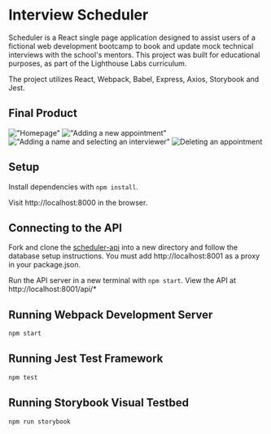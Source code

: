 # Interview Scheduler

Scheduler is a React single page application designed to assist users of a fictional web development bootcamp to book and update mock technical interviews with the school's mentors. This project was built for educational purposes, as part of the Lighthouse Labs curriculum.

The project utilizes React, Webpack, Babel, Express, Axios, Storybook and Jest.

## Final Product

!["Homepage"]()
!["Adding a new appointment"]()
!["Adding a name and selecting an interviewer"]()
![Deleting an appointment]()

## Setup

Install dependencies with `npm install`.

Visit http://localhost:8000 in the browser.

## Connecting to the API

Fork and clone the [scheduler-api](https://github.com/lighthouse-labs/scheduler-api) into a new directory and follow the database setup instructions. You must add http://localhost:8001 as a proxy in your package.json.

Run the API server in a new terminal with `npm start`. View the API at http://localhost:8001/api/*

## Running Webpack Development Server

```sh
npm start
```

## Running Jest Test Framework

```sh
npm test
```

## Running Storybook Visual Testbed

```sh
npm run storybook
```
